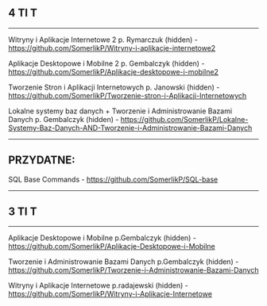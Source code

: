 4 TI T
--
***

Witryny i Aplikacje Internetowe 2 p. Rymarczuk (hidden) - https://github.com/SomerlikP/Witryny-i-aplikacje-internetowe2

Aplikacje Desktopowe i Mobilne 2 p. Gembalczyk (hidden) - https://github.com/SomerlikP/Aplikacje-desktopowe-i-mobilne2

Tworzenie Stron i Aplikacji Internetowych p. Janowski (hidden) - https://github.com/SomerlikP/Tworzenie-stron-i-Aplikacji-Internetowych

Lokalne systemy baz danych + Tworzenie i Administrowanie Bazami Danych p. Gembalczyk (hidden) - https://github.com/SomerlikP/Lokalne-Systemy-Baz-Danych-AND-Tworzenie-i-Administrowanie-Bazami-Danych
***

PRZYDATNE:
---
SQL Base Commands - https://github.com/SomerlikP/SQL-base
***

3 TI T
--
***

Aplikacje Desktopowe i Mobilne p.Gembalczyk (hidden) - https://github.com/SomerlikP/Aplikacje-Desktopowe-i-Mobilne

Tworzenie i Administrowanie Bazami Danych p.Gembalczyk (hidden) - https://github.com/SomerlikP/Tworzenie-i-Administrowanie-Bazami-Danych

Witryny i Aplikacje Internetowe p.radajewski (hidden) - https://github.com/SomerlikP/Witryny-i-Aplikacje-Internetowe
